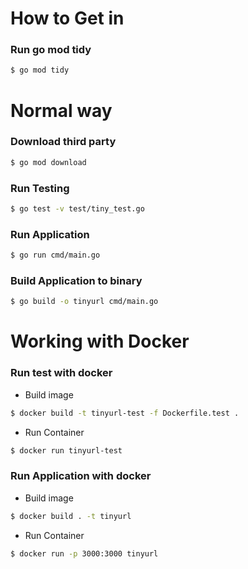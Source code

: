 # How to Get in

### Run go mod tidy
```sh
$ go mod tidy
```

# Normal way

### Download third party
```sh
$ go mod download
```

### Run Testing
```sh
$ go test -v test/tiny_test.go
```

### Run Application
```sh
$ go run cmd/main.go
```

### Build Application to binary
```sh
$ go build -o tinyurl cmd/main.go 
```

# Working with Docker

### Run test with docker
- Build image 
```sh
$ docker build -t tinyurl-test -f Dockerfile.test .
```

- Run Container
```sh
$ docker run tinyurl-test
```

### Run Application with docker
- Build image 
```sh
$ docker build . -t tinyurl
```

- Run Container
```sh
$ docker run -p 3000:3000 tinyurl
```
